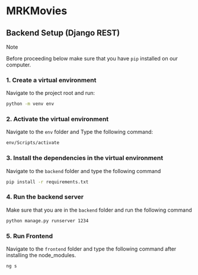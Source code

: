 # MRKMovies

## Backend Setup (Django REST) 
> [!NOTE]
> Before proceeding below make sure that you have `pip` installed on our computer. 
### 1. Create a virtual environment
   Navigate to the project root and run:
   ```bash
python -m venv env
  ```

### 2. Activate the virtual environment
  Navigate to the `env` folder and Type the following command:

```bash
env/Scripts/activate 
```

### 3. Install the dependencies in the virtual environment
   Navigate to the `backend` folder and type the following command

```bash
pip install -r requirements.txt
```

### 4. Run the backend server 
Make sure that you are in the `backend` folder and run the following command
```bash
python manage.py runserver 1234
```

### 5. Run Frontend 
Navigate to the `frontend` folder and type the following command after installing the node_modules. 

```bash
ng s 
```



